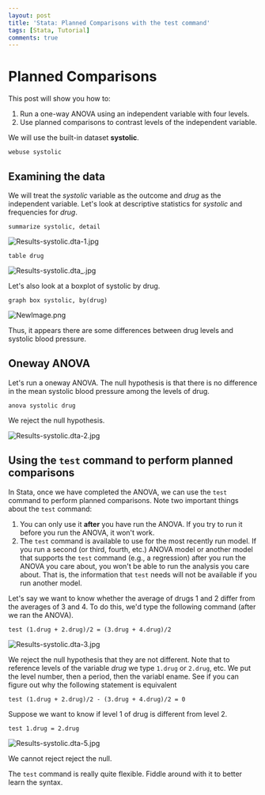```yaml
---
layout: post
title: 'Stata: Planned Comparisons with the test command'
tags: [Stata, Tutorial]
comments: true
---
```

# Planned Comparisons

This post will show you how to:

1. Run a one-way ANOVA using an independent variable with four levels.
2. Use planned comparisons to contrast levels of the independent variable.

We will use the built-in dataset **systolic**.

	webuse systolic

## Examining the data

We will treat the *systolic* variable as the outcome and *drug* as the independent variable. Let's look at descriptive statistics for *systolic* and frequencies for *drug*.

	summarize systolic, detail

![Results-systolic.dta-1.jpg](/img/Results-systolic_dta-1.jpg)


	table drug

![Results-systolic.dta_.jpg](/img/Results-systolic_dta.jpg)

Let's also look at a boxplot of systolic by drug.

	graph box systolic, by(drug)

![NewImage.png](/img/NewImage.png)

Thus, it appears there are some differences between drug levels and systolic blood pressure.

## Oneway ANOVA

Let's run a oneway ANOVA. The null hypothesis is that there is no difference in the mean systolic blood pressure among the levels of drug.

	anova systolic drug

We reject the null hypothesis.

![Results-systolic.dta-2.jpg](/img/Results-systolic_dta-2.jpg)

## Using the `test` command to perform planned comparisons

In Stata, once we have completed the ANOVA, we can use the `test` command to perform planned comparisons. Note two important things about the `test` command:

1. You can only use it **after** you have run the ANOVA. If you try to run it before you run the ANOVA, it won't work.
2. The `test` command is available to use for the most recently run model. If you run a second (or third, fourth, etc.) ANOVA model or another model that supports the `test` command (e.g., a regression) after you run the ANOVA you care about, you won't be able to run the analysis you care about. That is, the information that `test` needs will not be available if you run another model.

Let's say we want to know whether the average of drugs 1 and 2 differ from the averages of 3 and 4. To do this, we'd type the following command (after we ran the ANOVA).

	test (1.drug + 2.drug)/2 = (3.drug + 4.drug)/2

![Results-systolic.dta-3.jpg](/img/Results-systolic_dta-3.jpg)

We reject the null hypothesis that they are not different. Note that to reference levels of the variable *drug* we type `1.drug` or `2.drug`, etc. We put the level number, then a period, then the variabl ename.
See if you can figure out why the following statement is equivalent

	test (1.drug + 2.drug)/2 - (3.drug + 4.drug)/2 = 0
	
Suppose we want to know if level 1 of drug is different from level 2.

	test 1.drug = 2.drug

![Results-systolic.dta-5.jpg](/img/Results-systolic_dta-5.jpg)

We cannot reject reject the null.

The `test` command is really quite flexible. Fiddle around with it to better learn the syntax.
